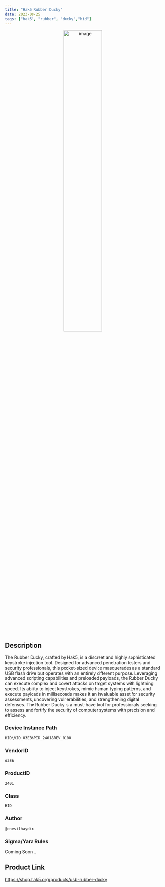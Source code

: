 ```yaml
---
title: "Hak5 Rubber Ducky"
date: 2023-09-25
tags: ["hak5", "rubber", "ducky","hid"]
---
```


<p align="center">
  <img src="/images/rubber-ducky.jpg" alt="image" width="50%" height="50%">
</p>

## Description

The Rubber Ducky, crafted by Hak5, is a discreet and highly sophisticated keystroke injection tool. Designed for advanced penetration testers and security professionals, this pocket-sized device masquerades as a standard USB flash drive but operates with an entirely different purpose. Leveraging advanced scripting capabilities and preloaded payloads, the Rubber Ducky can execute complex and covert attacks on target systems with lightning speed. Its ability to inject keystrokes, mimic human typing patterns, and execute payloads in milliseconds makes it an invaluable asset for security assessments, uncovering vulnerabilities, and strengthening digital defenses. The Rubber Ducky is a must-have tool for professionals seeking to assess and fortify the security of computer systems with precision and efficiency.

### Device Instance Path

```text
HID\VID_03EB&PID_2401&REV_0100
```

### VendorID

```text
03EB
```

### ProductID

```text
2401
```
### Class

```text
HID
```
### Author

```text
@enesilhaydin
```

### Sigma/Yara Rules

Coming Soon...

## Product Link

https://shop.hak5.org/products/usb-rubber-ducky
